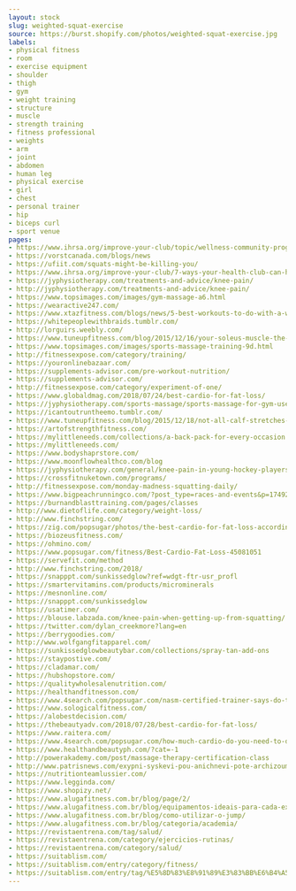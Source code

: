```yaml
---
layout: stock
slug: weighted-squat-exercise
source: https://burst.shopify.com/photos/weighted-squat-exercise.jpg
labels:
- physical fitness
- room
- exercise equipment
- shoulder
- thigh
- gym
- weight training
- structure
- muscle
- strength training
- fitness professional
- weights
- arm
- joint
- abdomen
- human leg
- physical exercise
- girl
- chest
- personal trainer
- hip
- biceps curl
- sport venue
pages:
- https://www.ihrsa.org/improve-your-club/topic/wellness-community-programming/
- https://vorstcanada.com/blogs/news
- https://ufiit.com/squats-might-be-killing-you/
- https://www.ihrsa.org/improve-your-club/7-ways-your-health-club-can-help-members-meet-their-goals/
- https://jyphysiotherapy.com/treatments-and-advice/knee-pain/
- http://jyphysiotherapy.com/treatments-and-advice/knee-pain/
- https://www.topsimages.com/images/gym-massage-a6.html
- https://wearactive247.com/
- https://www.xtazfitness.com/blogs/news/5-best-workouts-to-do-with-a-waist-shaper
- https://whitepeoplewithbraids.tumblr.com/
- http://lorguirs.weebly.com/
- https://www.tuneupfitness.com/blog/2015/12/16/your-soleus-muscle-the-hidden-key-to-your-full-squat/
- https://www.topsimages.com/images/sports-massage-training-9d.html
- http://fitnessexpose.com/category/training/
- https://youronlinebazaar.com/
- https://supplements-advisor.com/pre-workout-nutrition/
- https://supplements-advisor.com/
- http://fitnessexpose.com/category/experiment-of-one/
- https://www.globaldmag.com/2018/07/24/best-cardio-for-fat-loss/
- https://jyphysiotherapy.com/sports-massage/sports-massage-for-gym-users/
- https://icantoutruntheemo.tumblr.com/
- https://www.tuneupfitness.com/blog/2015/12/18/not-all-calf-stretches-are-created-equal-how-to-truly-target-your-soleus-muscle-for-a-better-squat/
- https://artofstrengthfitness.com/
- https://mylittleneeds.com/collections/a-back-pack-for-every-occasion
- https://mylittleneeds.com/
- https://www.bodyshaprstore.com/
- https://www.moonflowhealthco.com/blog
- https://jyphysiotherapy.com/general/knee-pain-in-young-hockey-players/
- https://crossfitnuketown.com/programs/
- http://fitnessexpose.com/monday-madness-squatting-daily/
- https://www.bigpeachrunningco.com/?post_type=races-and-events&p=17492
- https://burnandblasttraining.com/pages/classes
- http://www.dietoflife.com/category/weight-loss/
- http://www.finchstring.com/
- https://zig.com/popsugar/photos/the-best-cardio-for-fat-loss-according-to-a-2426708
- https://biozeusfitness.com/
- https://ohmino.com/
- https://www.popsugar.com/fitness/Best-Cardio-Fat-Loss-45081051
- https://servefit.com/method
- http://www.finchstring.com/2018/
- https://snapppt.com/sunkissedglow?ref=wdgt-ftr-usr_profl
- https://smartervitamins.com/products/microminerals
- https://mesnonline.com/
- https://snapppt.com/sunkissedglow
- https://usatimer.com/
- https://blouse.labzada.com/knee-pain-when-getting-up-from-squatting/
- https://twitter.com/dylan_creekmore?lang=en
- https://berrygoodies.com/
- http://www.wolfgangfitapparel.com/
- https://sunkissedglowbeautybar.com/collections/spray-tan-add-ons
- https://staypostive.com/
- https://cladamar.com/
- https://hubshopstore.com/
- https://qualitywholesalenutrition.com/
- https://healthandfitnesson.com/
- https://www.4search.com/popsugar.com/nasm-certified-trainer-says-do-these-6-things-to-lose-fat-without-cardio/
- https://www.sologicalfitness.com/
- https://alobestdecision.com/
- https://thebeautyadv.com/2018/07/28/best-cardio-for-fat-loss/
- https://www.raitera.com/
- https://www.4search.com/popsugar.com/how-much-cardio-do-you-need-to-do-to-lose-stubborn-fat-heres-your-answer/
- https://www.healthandbeautyph.com/?cat=-1
- http://powerakademy.com/post/massage-therapy-certification-class
- http://www.patrisnews.com/exypni-syskevi-pou-anichnevi-pote-archizoume-na-keme-lipos-sti-gymnastiki-kenotomia-ellina-kathigiti/
- https://nutritionteamlussier.com/
- https://www.legginda.com/
- https://www.shopizy.net/
- https://www.alugafitness.com.br/blog/page/2/
- https://www.alugafitness.com.br/blog/equipamentos-ideais-para-cada-exercicio/
- https://www.alugafitness.com.br/blog/como-utilizar-o-jump/
- https://www.alugafitness.com.br/blog/categoria/academia/
- https://revistaentrena.com/tag/salud/
- https://revistaentrena.com/category/ejercicios-rutinas/
- https://revistaentrena.com/category/salud/
- https://suitablism.com/
- https://suitablism.com/entry/category/fitness/
- https://suitablism.com/entry/tag/%E5%8D%83%E8%91%89%E3%83%BB%E6%B4%A5%E7%94%B0%E6%B2%BC/
---
```

